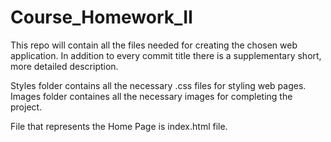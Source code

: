 # Course_Homework_II

This repo will contain all the files needed for creating the chosen web application.
In addition to every commit title there is a supplementary short, more detailed description.

Styles folder contains all the necessary .css files for styling web pages.
Images folder containes all the necessary images for completing the project.

File that represents the Home Page is index.html file.
